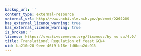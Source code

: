 ```yaml
---
backup_url: ''
content_type: external-resource
external_url: http://www.ncbi.nlm.nih.gov/pubmed/9268289
has_external_licence_warning: true
has_external_license_warning: true
is_broken: ''
license: https://creativecommons.org/licenses/by-nc-sa/4.0/
title: Translational Regulation of Yeast GCN4
uid: ba210e20-9eee-46f9-b18e-fd6bea2dc916
---
```

